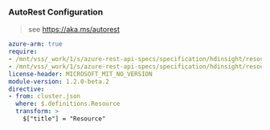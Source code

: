 ### AutoRest Configuration

> see https://aka.ms/autorest

``` yaml
azure-arm: true
require:
- /mnt/vss/_work/1/s/azure-rest-api-specs/specification/hdinsight/resource-manager/readme.md
- /mnt/vss/_work/1/s/azure-rest-api-specs/specification/hdinsight/resource-manager/readme.go.md
license-header: MICROSOFT_MIT_NO_VERSION
module-version: 1.2.0-beta.2
directive:
- from: cluster.json
  where: $.definitions.Resource
  transform: >
    $["title"] = "Resource"
```